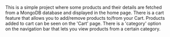This is a simple project where some products and their details are fetched from a MongoDB database and displayed in the home page. There is a cart feature that allows
you to add/remove products to/from your Cart. Products added to cart can be seen on the 'Cart' page. There is a 'category' option on the navigation bar that lets you view products
from a certain category.
